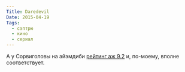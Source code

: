 ```yaml
---
Title: Daredevil
Date: 2015-04-19
Tags:
  - саптрю
  - кино
  - сериал
---
```


А у Сорвиголовы на айэмдиби [рейтинг аж 9.2](http://www.imdb.com/title/tt3322312/) и, по-моему, вполне соответствует.